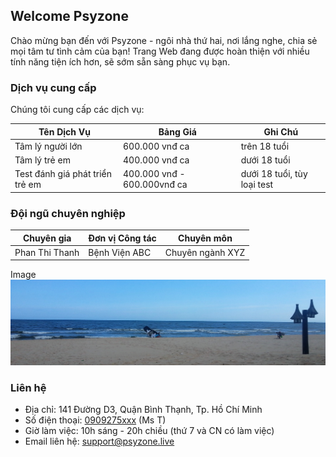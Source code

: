 ## Welcome Psyzone

Chào mừng bạn đến với Psyzone - ngôi nhà thứ hai, nơi lắng nghe, chia sẻ mọi tâm tư tình cảm của bạn!
Trang Web đang được hoàn thiện với nhiều tính năng tiện ích hơn, sẽ sớm sẵn sàng phục vụ bạn.

### Dịch vụ cung cấp

Chúng tôi cung cấp các dịch vụ:

Tên Dịch Vụ | Bảng Giá | Ghi Chú
------------ | ------------- | ------------- 
Tâm lý người lớn | 600.000 vnđ ca | trên 18 tuổi
Tâm lý trẻ em | 400.000 vnđ ca | dưới 18 tuổi
Test đánh giá phát triển trẻ em | 400.000 vnđ - 600.000vnđ ca | dưới 18 tuổi, tùy loại test

### Đội ngũ chuyên nghiệp

Chuyên gia | Đơn vị Công tác | Chuyên môn
------------ | ------------- | ------------- 
Phan Thi Thanh | Bệnh Viện ABC | Chuyên ngành XYZ

Image <img src="beach_slide.jpg">

### Liên hệ

- Địa chỉ: 141 Đường D3, Quận Bình Thạnh, Tp. Hồ Chí Minh
- Số điện thoại: <a href="tel:0909275xxx">0909275xxx</a> (Ms T)
- Giờ làm việc: 10h sáng - 20h chiều (thứ 7 và CN có làm việc)
- Email liên hệ: <a href="mailto:support@psyzone.live?Subject=Hello%20again">support@psyzone.live</a>
